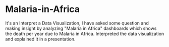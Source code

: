 # Malaria-in-Africa
It's an Interpret a Data Visualization, I have asked some question and making insight by analyzing "Malaria in Africa" dashboards which shows the death per year due to Malaria in Africa. Interpreted the data visualization and explained it in a presentation.
